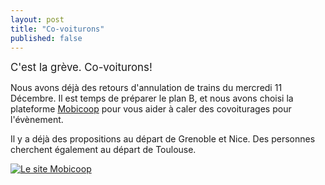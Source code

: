 ```yaml
---
layout: post
title: "Co-voiturons"
published: false
---
```


<span style="font-size:larger;">C'est la grève. Co-voiturons! </span>

Nous avons déjà des retours d'annulation de trains du mercredi 11 Décembre. 
Il est temps de préparer le plan B, et nous avons choisi la plateforme [Mobicoop](https://www.mobicoop.fr/evenements/covoiturages/journees-qgis-utilisateur-2019-12-13-decembre-montpellier
) pour vous aider à caler des covoiturages pour l'évènement. 

Il y a déjà des propositions au départ de Grenoble et Nice. Des personnes cherchent également au départ de Toulouse. 


[![Le site Mobicoop](/images/mobicoop.png)](https://www.mobicoop.fr/evenements/covoiturages/journees-qgis-utilisateur-2019-12-13-decembre-montpellier)

